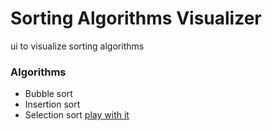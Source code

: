 # Sorting Algorithms Visualizer
ui to visualize sorting algorithms
### Algorithms
- Bubble sort
- Insertion sort
- Selection sort
[play with it](https://reactsortalgorithmsvisualizer.netlify.app)
